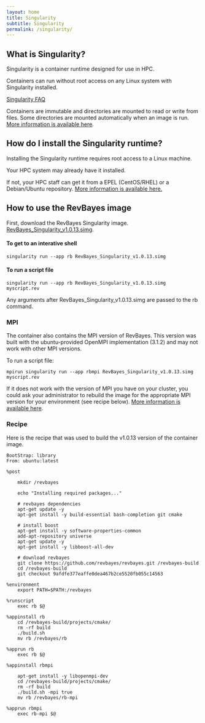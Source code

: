 ```yaml
---
layout: home
title: Singularity
subtitle: Singularity 
permalink: /singularity/
---
```


## What is Singularity?

Singularity is a container runtime designed for use in HPC. 

Containers can run without root access on any Linux system with Singularity installed. 

[Singularity FAQ](https://sylabs.io/singularity/faq/)

Containers are immutable and directories are mounted to read or write from files. Some directories are mounted automatically when an image is run. [More information is available here](https://sylabs.io/guides/3.4/user-guide/quick_start.html#working-with-files).

## How do I install the Singularity runtime?

Installing the Singularity runtime requires root access to a Linux machine.

Your HPC system may already have it installed.

If not, your HPC staff can get it from a EPEL (CentOS/RHEL) or a Debian/Ubuntu repository. [More information is available here.](https://sylabs.io/guides/3.4/user-guide/installation.html#distribution-packages-of-singularity)

## How to use the RevBayes image

First, download the RevBayes Singularity image. [RevBayes_Singularity_v1.0.13.simg](https://github.com/revbayes/revbayes/releases/download/v1.0.13/RevBayes_Singularity_v1.0.13.simg).

#### To get to an interative shell

```
singularity run --app rb RevBayes_Singularity_v1.0.13.simg 
```

#### To run a script file

```
singularity run --app rb RevBayes_Singularity_v1.0.13.simg myscript.rev
```

Any arguments after RevBayes_Singularity_v1.0.13.simg are passed to the rb command.

### MPI

The container also contains the MPI version of RevBayes. This version was built with the ubuntu-provided OpenMPI implementation (3.1.2) and may not work with other MPI versions.

To run a script file:
```
mpirun singularity run --app rbmpi RevBayes_Singularity_v1.0.13.simg myscript.rev
```

If it does not work with the version of MPI you have on your cluster, you could ask your administrator to rebuild the image for the appropriate MPI version for your environment (see recipe below). [More information is available here](https://sylabs.io/guides/3.4/user-guide/mpi.html).

### Recipe

Here is the recipe that was used to build the v1.0.13 version of the container image.

```text
BootStrap: library
From: ubuntu:latest

%post

    mkdir /revbayes
    
    echo "Installing required packages..."
    
    # revbayes dependencies
    apt-get update -y
    apt-get install -y build-essential bash-completion git cmake

    # install boost
    apt-get install -y software-properties-common
    add-apt-repository universe
    apt-get update -y
    apt-get install -y libboost-all-dev

    # download revbayes
    git clone https://github.com/revbayes/revbayes.git /revbayes-build
    cd /revbayes-build
    git checkout 9afdfe377eaffe0dea467b2ce5520fb055c14563

%environment
    export PATH=$PATH:/revbayes

%runscript
    exec rb $@

%appinstall rb
    cd /revbayes-build/projects/cmake/
    rm -rf build
    ./build.sh
    mv rb /revbayes/rb

%apprun rb
    exec rb $@

%appinstall rbmpi

    apt-get install -y libopenmpi-dev
    cd /revbayes-build/projects/cmake/
    rm -rf build
    ./build.sh -mpi true
    mv rb /revbayes/rb-mpi

%apprun rbmpi
    exec rb-mpi $@
```